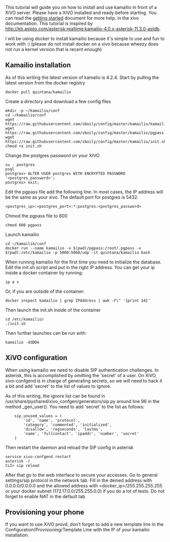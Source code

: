 This tutorial will guide you on how to install and use kamailio in front of a
XiVO server.  Please have a XiVO installed and ready before starting. You can
read the [getting
started](http://documentation.xivo.io/en/stable/getting_started/getting_started.html)
document for more help.  in the xivo documentation. This tutorial is inspired by
http://kb.asipto.com/asterisk:realtime:kamailio-4.0.x-asterisk-11.3.0-astdb.

I will be using docker to install kamailio because it's simple to use and fun to
work with :) (please do not install docker on a xivo because wheezy does not run
a kernel version that is recent enough)

Kamailio installation
---------------------

As of this writing the latest version of kamalio is 4.2.4. Start by pulling
the latest version from the docker registry

    docker pull quintana/kamailio

Create a directory and download a few config files

    mkdir -p ~/kamailio/conf
    cd ~/kamailio/conf
    wget https://raw.githubusercontent.com/sboily/config/master/kamailio/kamailio.cfg
    wget https://raw.githubusercontent.com/sboily/config/master/kamailio/pgpass
    wget https://raw.githubusercontent.com/sboily/config/master/kamailio/init.sh
    chmod +x init.sh

Change the postgres password on your XiVO

    su - postgres
    psql
    postgres> ALTER USER postgres WITH ENCRYPTED PASSWORD '<postgres_password>';
    postgres> exit;

Edit the pgpass file add the following line. In most cases, the IP address will
be the same as your xivo. The default port for postgres is 5432.

    <postgres_ip>:<postgres_port>:*:postgres:<postgres_password>

Chmod the pgpass file to 600

    chmod 600 pgpass

Launch kamailio

    cd ~/kamailio/conf
    docker run --name kamailio -v $(pwd)/pgpass:/root/.pgpass -v $(pwd):/etc/kamailio -p 5060:5060/udp -it quintana/kamailio bash

When running kamailio for the first time you need to initialize the database.
Edit the init.sh script and put in the right IP address. You can get your ip
inside a docker container by running:

    ip a s

Or, if you are outside of the container:

    docker inspect kamailio | grep IPAddress | awk -F\" '{print $4}'

Then launch the init.sh inside of the container

    cd /etc/kamailio/
    ./init.sh 

Then further launches can be run with:

    kamailio -ddDDe

XiVO configuration
------------------

When using kamailio we need to disable SIP authentication challenges. In
asterisk, this is accomplished by omitting the 'secret' of a user. On XiVO,
xivo-confgend is in charge of generating secrets, so we will need to hack it
a bit and add 'secret' to the list of values to ignore.

As of this writing, the ignore list can be found in
/usr/share/pyshared/xivo_confgen/generators/sip.py around line 96 in the method
_gen_user(). You need to add 'secret' to the list as follows:

        sip_unused_values = (
            'id', 'name', 'protocol',
            'category', 'commented', 'initialized',
            'disallow', 'regseconds', 'lastms',
            'name', 'fullcontact', 'ipaddr', 'number', 'secret'
        )

Then restart the daemon and reload the SIP config in asterisk

    service xivo-confgend restart
    asterisk -r
    CLI> sip reload

After that go to the web interface to secure your accesses. Go to general
settings/sip protocol in the network tab. Fill in the denied address with
0.0.0.0/0.0.0.0 and the allowed address with <docker_ip>/255.255.255.255 or
your docker subnet (172.17.0.0/255.255.0.0) if you do a lot of tests. Do not
forget to enable NAT in the default tab.

Provisioning your phone
-----------------------

If you want to use XiVO provd, don't forget to add a new template line in the
Configuration/Provisioning/Template Line with the IP of your kamailio
installation.
